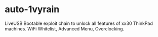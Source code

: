 # auto-1vyrain
LiveUSB Bootable exploit chain to unlock all features of xx30 ThinkPad machines. WiFi Whitelist, Advanced Menu, Overclocking. 
